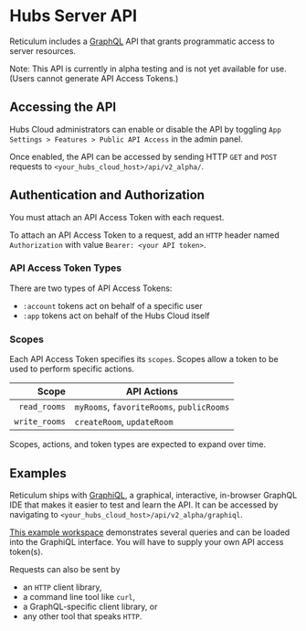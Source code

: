# Hubs Server API
Reticulum includes a [GraphQL](https://graphql.org/) API that grants programmatic access to server resources. 

Note: This API is currently in alpha testing and is not yet available for use. (Users cannot generate API Access Tokens.)

## Accessing the API
Hubs Cloud administrators can enable or disable the API by toggling `App Settings > Features > Public API Access` in the admin panel. 

Once enabled, the API can be accessed by sending HTTP `GET` and `POST` requests to `<your_hubs_cloud_host>/api/v2_alpha/`. 

## Authentication and Authorization
You must attach an API Access Token with each request.

To attach an API Access Token to a request, add an `HTTP` header named `Authorization` with value `Bearer: <your API token>`. 

### API Access Token Types
There are two types of API Access Tokens: 
- `:account` tokens act on behalf of a specific user
- `:app` tokens act on behalf of the Hubs Cloud itself

### Scopes
Each API Access Token specifies its `scopes`. Scopes allow a token to be used to perform specific actions.

| Scope | API Actions |
| --:            |         --- |      
| `read_rooms` | `myRooms`, `favoriteRooms`, `publicRooms` |
| `write_rooms` | `createRoom`, `updateRoom` |

Scopes, actions, and token types are expected to expand over time.

## Examples
Reticulum ships with [GraphiQL](https://github.com/graphql/graphiql/tree/main/packages/graphiql#graphiql), a graphical, interactive, in-browser GraphQL IDE that makes it easier to test and learn the API. It can be accessed by navigating to `<your_hubs_cloud_host>/api/v2_alpha/graphiql`. 

[This example workspace](../test/api/v2/graphiql-workspace-2020-12-07-15-26-56.json) demonstrates several queries and can be loaded into the GraphiQL interface. You will have to supply your own API access token(s).

Requests can also be sent by
- an `HTTP` client library, 
- a command line tool like `curl`, 
- a GraphQL-specific client library, or
- any other tool that speaks `HTTP`. 

